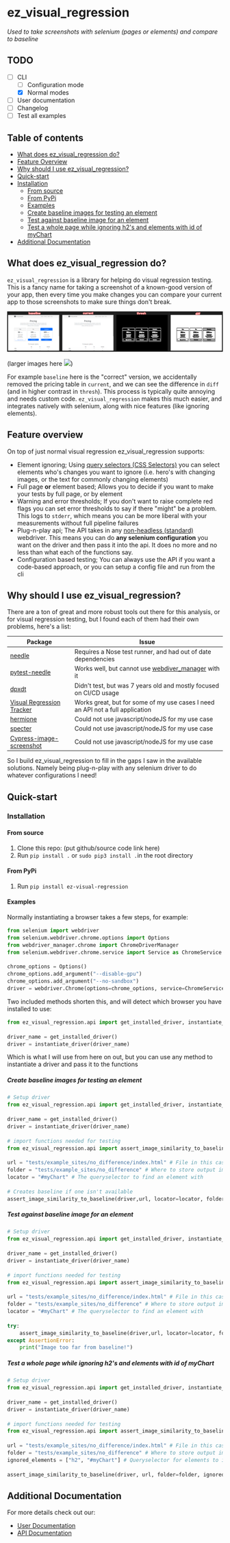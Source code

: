 # ez_visual_regression

*Used to take screenshots with selenium (pages or elements) and compare to baseline*

## TODO

- [ ] CLI
  - [ ] Configuration mode
  - [x] Normal modes
- [ ] User documentation
- [ ] Changelog
- [ ] Test all examples

## Table of contents
- [What does ez\_visual\_regression do?](#what-does-ez_visual_regression-do)
- [Feature Overview](#feature-overview)
- [Why should I use ez\_visual\_regression?](#why-should-i-use-ez_visual_regression)
- [Quick-start](#quick-start)
- [Installation](#installation)
    - [From source](#from-source)
    - [From PyPi](#from-pypi)
    - [Examples](#examples)
    - [Create baseline images for testing an element](#create-baseline-images-for-testing-an-element)
    - [Test against baseline image for an element](#test-against-baseline-image-for-an-element)
    - [Test a whole page while ignoring h2's and elements with id of myChart](#test-a-whole-page-while-ignoring-h2s-and-elements-with-id-of-mychart)
- [Additional Documentation](#additional-documentation)


## What does ez_visual_regression do?

`ez_visual_regression` is a library for helping do visual regression testing. This is a fancy name for taking a screenshot of a known-good version of your app, then every time you make changes you can compare your current app to those screenshots to make sure things don't break.

![](docs/images/comparison.png)

(larger images here ![](https://github.com/Descent098/ez-visual-regression/tree/master/docs/images/example))

For example `baseline` here is the "correct" version, we accidentally removed the pricing table in `current`, and we can see the difference in `diff` (and in higher contrast in `thresh`). This process is typically quite annoying and needs custom code. `ez_visual_regression` makes this much easier, and integrates natively with selenium, along with nice features (like ignoring elements).

## Feature overview

On top of just normal visual regression ez_visual_regression supports:

- Element ignoring; Using [query selectors (CSS Selectors)](https://developer.mozilla.org/en-US/docs/Web/CSS/CSS_selectors) you can select elements who's changes you want to ignore (i.e. hero's with changing images, or the text for commonly changing elements)
- Full page **or** element based; Allows you to decide if you want to make your tests by full page, or by element
- Warning and error thresholds; If you don't want to raise complete red flags you can set error thresholds to say if there "might" be a problem. This logs to `stderr`, which means you can be more liberal with your measurements without full pipeline failures
- Plug-n-play api; The API takes in any [non-headless (standard)](https://en.wikipedia.org/wiki/Headless_browser#:~:text=A%20headless%20browser%20is%20a,interface%20or%20using%20network%20communication.) webdriver. This means you can do **any selenium configuration** you want on the driver and then pass it into the api. It does no more and no less than what each of the functions say.
- Configuration based testing; You can always use the API if you want a code-based approach, or you can setup a config file and run from the cli

## Why should I use ez_visual_regression?

There are a ton of great and more robust tools out there for this analysis, or for visual regression testing, but I found each of them had their own problems, here's a list:

|Package|Issue|
|-------|-----|
|[needle](https://github.com/python-needle/needle)| Requires a Nose test runner, and had out of date dependencies|
|[pytest-needle](https://github.com/jlane9/pytest-needle) | Works well, but cannot use [webdiver_manager](https://pypi.org/project/webdriver-manager/) with it | 
|[dpxdt](https://github.com/bslatkin/dpxdt) | Didn't test, but was 7 years old and mostly focused on CI/CD usage|
|[Visual Regression Tracker](https://github.com/Visual-Regression-Tracker/Visual-Regression-Tracker) | Works great, but for some of my use cases I need an API not a full application|
|[hermione](https://github.com/gemini-testing/hermione)|Could not use javascript/nodeJS for my use case|
|[specter](https://github.com/letsgetrandy/specter)|Could not use javascript/nodeJS for my use case|
|[Cypress-image-screenshot](https://github.com/jaredpalmer/cypress-image-snapshot)|Could not use javascript/nodeJS for my use case|

So I build ez_visual_regression to fill in the gaps I saw in the available solutions. Namely being plug-n-play with any selenium driver to do whatever configurations I need!

## Quick-start

### Installation

#### From source

1. Clone this repo: (put github/source code link here)
2. Run ```pip install .``` or ```sudo pip3 install .```in the root directory

#### From PyPi

1. Run ```pip install ez-visual-regression```

#### Examples

Normally instantiating a browser takes a few steps, for example:

```python
from selenium import webdriver                                         # Instantiates a browser
from selenium.webdriver.chrome.options import Options                  # Allows webdriver config
from webdriver_manager.chrome import ChromeDriverManager               # Manages webdriver install
from selenium.webdriver.chrome.service import Service as ChromeService # Helps instantiate browser

chrome_options = Options()
chrome_options.add_argument("--disable-gpu")
chrome_options.add_argument("--no-sandbox")
driver = webdriver.Chrome(options=chrome_options, service=ChromeService(ChromeDriverManager().install()))
```

Two included methods shorten this, and will detect which browser you have installed to use:

```python
from ez_visual_regression.api import get_installed_driver, instantiate_driver

driver_name = get_installed_driver()
driver = instantiate_driver(driver_name)
```

Which is what I will use from here on out, but you can use any method to instantiate a driver and pass it to the functions

##### Create baseline images for testing an element

```python
# Setup driver
from ez_visual_regression.api import get_installed_driver, instantiate_driver

driver_name = get_installed_driver()
driver = instantiate_driver(driver_name)

# import functions needed for testing
from ez_visual_regression.api import assert_image_similarity_to_baseline

url = "tests/example_sites/no_difference/index.html" # File in this case
folder = "tests/example_sites/no_difference" # Where to store output images
locator = "#myChart" # The queryselector to find an element with

# Creates baseline if one isn't available
assert_image_similarity_to_baseline(driver,url, locator=locator, folder=folder)
```

##### Test against baseline image for an element

```python
# Setup driver
from ez_visual_regression.api import get_installed_driver, instantiate_driver

driver_name = get_installed_driver()
driver = instantiate_driver(driver_name)

# import functions needed for testing
from ez_visual_regression.api import assert_image_similarity_to_baseline

url = "tests/example_sites/no_difference/index.html" # File in this case
folder = "tests/example_sites/no_difference" # Where to store output images
locator = "#myChart" # The queryselector to find an element with

try:
    assert_image_similarity_to_baseline(driver,url, locator=locator, folder=folder )
except AssertionError:
    print("Image too far from baseline!")
```

##### Test a whole page while ignoring h2's and elements with id of myChart

```python
# Setup driver
from ez_visual_regression.api import get_installed_driver, instantiate_driver

driver_name = get_installed_driver()
driver = instantiate_driver(driver_name)

# import functions needed for testing
from ez_visual_regression.api import assert_image_similarity_to_baseline

url = "tests/example_sites/no_difference/index.html" # File in this case
folder = "tests/example_sites/no_difference" # Where to store output images
ignored_elements = ["h2", "#myChart"] # Queryselector for elements to ignore

assert_image_similarity_to_baseline(driver, url, folder=folder, ignored_elements=ignored_elements)
```

## Additional Documentation

For more details check out our:

- [User Documentation](https://ez-visual-regression.readthedocs.io/en/latest/)
- [API Documentation](https://kieranwood.ca/ez_visual_regression)

